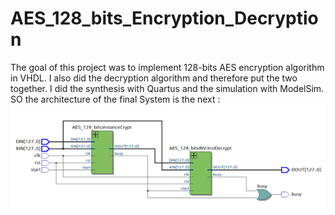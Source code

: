 # AES_128_bits_Encryption_Decryption

The goal of this project was to implement 128-bits AES encryption algorithm in VHDL. I also did the decryption algorithm and therefore put the two together. 
I did the synthesis with Quartus and the simulation with ModelSim. 
SO the architecture of the final System is the next :
![Architecture of the project](arch.png)
